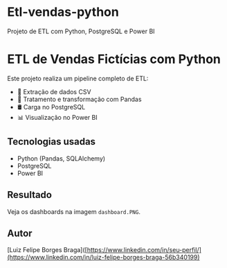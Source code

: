 # Etl-vendas-python
Projeto de ETL com Python, PostgreSQL e Power BI

# ETL de Vendas Fictícias com Python

Este projeto realiza um pipeline completo de ETL:

- 🧹 Extração de dados CSV
- 🧪 Tratamento e transformação com Pandas
- 🛢️ Carga no PostgreSQL
- 📊 Visualização no Power BI

## Tecnologias usadas

- Python (Pandas, SQLAlchemy)
- PostgreSQL
- Power BI

## Resultado

Veja os dashboards na imagem `dashboard.PNG`.

## Autor

[Luiz Felipe Borges Braga]([https://www.linkedin.com/in/seu-perfil/](https://www.linkedin.com/in/luiz-felipe-borges-braga-56b340199)

